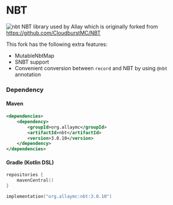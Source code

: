 # NBT
![nbt](https://img.shields.io/maven-central/v/org.allaymc/nbt?label=nbt&link=https%3A%2F%2Fcentral.sonatype.com%2Fartifact%2Forg.allaymc%2Fnbt)
NBT library used by Allay which is originally forked from https://github.com/CloudburstMC/NBT

This fork has the following extra features:
- MutableNbtMap
- SNBT support
- Convenient conversion between `record` and NBT by using `@nbt` annotation

### Dependency 

#### Maven
```xml
<dependencies>
    <dependency>
        <groupId>org.allaymc</groupId>
        <artifactId>nbt</artifactId>
        <version>3.0.10</version>
    </dependency>
</dependencies>
```

#### Gradle (Kotlin DSL)

```kt
repositories {
    mavenCentral()
}

implementation("org.allaymc:nbt:3.0.10")
```
